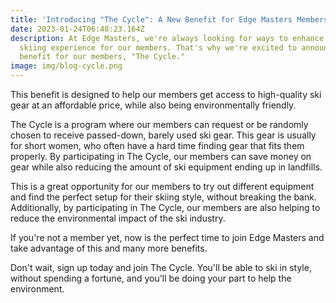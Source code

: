 ```yaml
---
title: 'Introducing "The Cycle": A New Benefit for Edge Masters Members'
date: 2023-01-24T06:48:23.164Z
description: At Edge Masters, we're always looking for ways to enhance the
  skiing experience for our members. That's why we're excited to announce a new
  benefit for our members, "The Cycle."
image: img/blog-cycle.png
---
```

This benefit is designed to help our members get access to high-quality ski gear at an affordable price, while also being environmentally friendly.

The Cycle is a program where our members can request or be randomly chosen to receive passed-down, barely used ski gear. This gear is usually for short women, who often have a hard time finding gear that fits them properly. By participating in The Cycle, our members can save money on gear while also reducing the amount of ski equipment ending up in landfills.

This is a great opportunity for our members to try out different equipment and find the perfect setup for their skiing style, without breaking the bank. Additionally, by participating in The Cycle, our members are also helping to reduce the environmental impact of the ski industry.

If you're not a member yet, now is the perfect time to join Edge Masters and take advantage of this and many more benefits.

Don't wait, sign up today and join The Cycle. You'll be able to ski in style, without spending a fortune, and you'll be doing your part to help the environment.